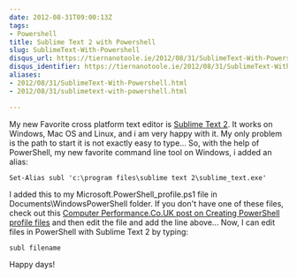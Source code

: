 ```yaml
---
date: 2012-08-31T09:00:13Z
tags:
- Powershell
title: Sublime Text 2 with Powershell
slug: SublimeText-With-Powershell
disqus_url: https://tiernanotoole.ie/2012/08/31/SublimeText-With-Powershell.html
disqus_identifier: https://tiernanotoole.ie/2012/08/31/SublimeText-With-Powershell.html
aliases:
- 2012/08/31/SublimeText-With-Powershell.html
- 2012/08/31/sublimetext-with-powershell.html

---
```

 
 
 
 
 
 

My new Favorite cross platform text editor is [Sublime Text 2][1]. It works on Windows, Mac OS and Linux, and i am very happy with it. My only problem is the path to start it is not exactly easy to type... So, with the help of PowerShell, my new favorite command line tool on Windows, i added an alias:

    Set-Alias subl 'c:\program files\sublime text 2\sublime_text.exe'

I added this to my Microsoft.PowerShell_profile.ps1 file in Documents\WindowsPowerShell folder. If you don't have one of these files, check out this [Computer Performance.Co.UK post on Creating PowerShell profile files][2] and then edit the file and add the line above... Now, I can edit files in PowerShell with Sublime Text 2 by typing:

    subl filename

Happy days!

[1]:http://www.sublimetext.com/2
[2]:http://www.computerperformance.co.uk/powershell/powershell_profile_ps1.htm
